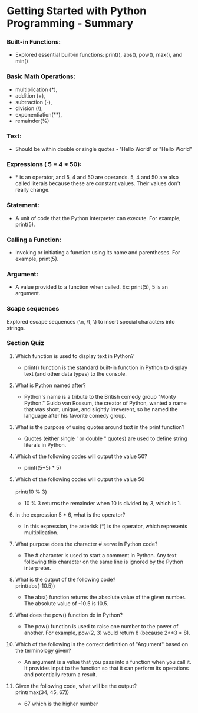 # Getting Started with Python Programming - Summary

### Built-in Functions:

- Explored essential built-in functions: print(), abs(), pow(), max(), and min()

### Basic Math Operations:

- multiplication (\*),
- addition (+),
- subtraction (-),
- division (/),
- exponentiation(\*\*),
- remainder(%)

### Text:

- Should be within double or single quotes - 'Hello World' or "Hello World"

### Expressions ( 5 \* 4 \* 50):

- \* is an operator, and 5, 4 and 50 are operands. 5, 4 and 50 are also called literals because these are constant values. Their values don't really change.

### Statement:

- A unit of code that the Python interpreter can execute. For example, print(5).

### Calling a Function:

- Invoking or initiating a function using its name and parentheses. For example, print(5).

### Argument:

- A value provided to a function when called. Ex: print(5), 5 is an argument.

### Scape sequences

Explored escape sequences (\n, \t, \\) to insert special characters into strings.

### Section Quiz

1. Which function is used to display text in Python?

   - print() function is the standard built-in function in Python to display text (and other data types) to the console.

2. What is Python named after?

   - Python's name is a tribute to the British comedy group "Monty Python." Guido van Rossum, the creator of Python, wanted a name that was short, unique, and slightly irreverent, so he named the language after his favorite comedy group.

3. What is the purpose of using quotes around text in the print function?

   - Quotes (either single ' or double " quotes) are used to define string literals in Python.

4. Which of the following codes will output the value 50?

   - print((5+5) \* 5)

5. Which of the following codes will output the value 50 <br>  
   print(10 % 3)

   - 10 % 3 returns the remainder when 10 is divided by 3, which is 1.

6. In the expression 5 \* 6, what is the operator?

   - In this expression, the asterisk (\*) is the operator, which represents multiplication.

7. What purpose does the character # serve in Python code?

   - The # character is used to start a comment in Python. Any text following this character on the same line is ignored by the Python interpreter.

8. What is the output of the following code? <br>
   print(abs(-10.5)) <br>

   - The abs() function returns the absolute value of the given number. The absolute value of -10.5 is 10.5.

9. What does the pow() function do in Python?

   - The pow() function is used to raise one number to the power of another. For example, pow(2, 3) would return 8 (because 2\*\*3 = 8).

10. Which of the following is the correct definition of "Argument" based on the terminology given?

    - An argument is a value that you pass into a function when you call it. It provides input to the function so that it can perform its operations and potentially return a result.

11. Given the following code, what will be the output? <br>
    print(max(34, 45, 67))
    - 67 which is the higher number
